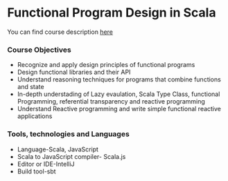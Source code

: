 # Functional Program Design in Scala
You can find course description [here](https://www.coursera.org/learn/scala-functional-program-design?)


### Course Objectives

* Recognize and apply design principles of functional programs
* Design functional libraries and their API
* Understand reasoning techniques for programs that combine functions and state
* In-depth understading of Lazy evaulation, Scala Type Class, functional Programming, referential transparency and reactive programming
* Understand Reactive programming and write simple functional reactive applications


### Tools, technologies and Languages
* Language-Scala, JavaScript
* Scala to JavaScript compiler- Scala.js
* Editor or IDE-IntelliJ
* Build tool-sbt

